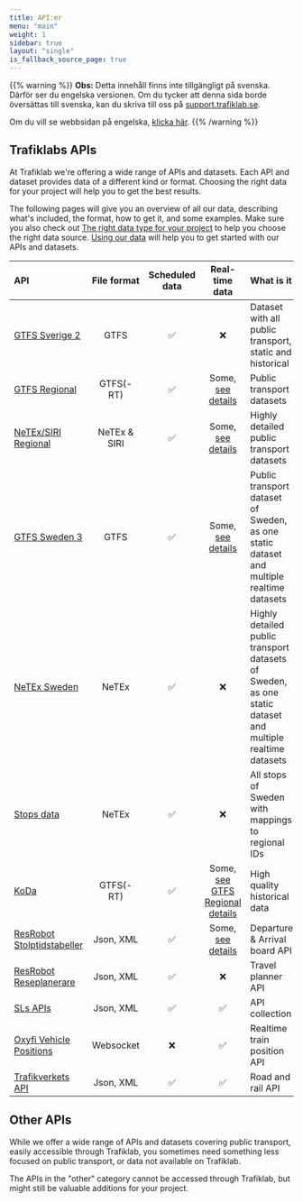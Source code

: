 ```yaml
---
title: API:er
menu: "main"
weight: 1
sidebar: true
layout: "single"
is_fallback_source_page: true
---
```


{{% warning %}}
**Obs:** Detta innehåll finns inte tillgängligt på svenska. Därför ser du engelska versionen. Om du tycker att denna
sida borde översättas till svenska, kan du skriva till oss på [support.trafiklab.se](https://support.trafiklab.se).

Om du vill se webbsidan på engelska, [klicka här](/en/). {{% /warning %}}


## Trafiklabs APIs

At Trafiklab we're offering a wide range of APIs and datasets. Each API and dataset provides data of a different kind or
format. Choosing the right data for your project will help you to get the best results.

The following pages will give you an overview of all our data, describing what's included, the format, how to get it,
and some examples. Make sure you also check
out [The right data type for your project](../docs/using-trafiklab-data/the-right-data-type-for-your-project/) to help you
choose the right data source. [Using our data](../docs/using-trafiklab-data/) will help you to get started with our APIs
and datasets.

| API                                                                          | File format  | Scheduled data |                                             Real-time data                                             | What is it                                                                                                |
|:-----------------------------------------------------------------------------|:------------:|:--------------:|:------------------------------------------------------------------------------------------------------:|:----------------------------------------------------------------------------------------------------------|
| [GTFS Sverige 2](/api/gtfs-datasets/gtfs-sverige-2/)                         |     GTFS     |       ✅        |                                                   ❌                                                    | Dataset with all public transport, static and historical                                                  |
| [GTFS Regional](/api/gtfs-datasets/gtfs-regional/)                           |  GTFS(-RT)   |       ✅        |        Some, [see details](/api/gtfs-datasets/gtfs-regional/#operators-covered-by-this-dataset)        | Public transport datasets                                                                                 |
| [NeTEx/SIRI Regional](/api/netex-datasets/netex-regional/)                   | NeTEx & SIRI |       ✅        |       Some, [see details](/api/netex-datasets/netex-regional/#operators-covered-by-this-dataset)       | Highly detailed public transport datasets                                                                 |
| [GTFS Sweden 3](/api/gtfs-datasets/gtfs-sweden/)                             |     GTFS     |       ✅        |         Some, [see details](/api/gtfs-datasets/gtfs-sweden/#operators-covered-by-this-dataset)         | Public transport dataset of Sweden, as one static dataset and multiple realtime datasets                  |
| [NeTEx Sweden](/api/netex-datasets/netex-sweden/)                            |    NeTEx     |       ✅        |                                                   ❌                                                    | Highly detailed public transport datasets of Sweden, as one static dataset and multiple realtime datasets | 
| [Stops data](/api/netex-datasets/stops-data/)                                |    NeTEx     |       ✅        |                                                   ❌                                                    | All stops of Sweden with mappings to regional IDs                                                         |
| [KoDa](/api/trafiklab-apis/koda/)                                            |  GTFS(-RT)   |       ✅        | Some, [see GTFS Regional details](/api/gtfs-datasets/gtfs-regional/#operators-covered-by-this-dataset) | High quality historical data                                                                              |
| [ResRobot Stolptidstabeller](/api/trafiklab-apis/resrobot-v21/timetables.md) |  Json, XML   |       ✅        |                  Some, [see details](/api/trafiklab-apis/resrobot-v21/timetables.md)                   | Departure & Arrival board API                                                                             |
| [ResRobot Reseplanerare](/api/trafiklab-apis/resrobot-v21/route-planner.md)  |  Json, XML   |       ✅        |                                                   ❌                                                    | Travel planner API                                                                                        |
| [SLs APIs ](/api/trafiklab-apis/sl/)                                         |  Json, XML   |       ✅        |                                                   ✅                                                    | API collection                                                                                            |
| [Oxyfi Vehicle Positions](/api/trafiklab-apis/oxyfi.md)                      |  Websocket   |       ❌        |                                                   ✅                                                    | Realtime train position API                                                                               |
| [Trafikverkets API](/api/trafiklab-apis/trafikverket.md)                     |  Json, XML   |       ✅        |                                                   ✅                                                    | Road and rail API                                                                                         |


## Other APIs

While we offer a wide range of APIs and datasets covering public transport, easily accessible through Trafiklab, you
sometimes need something less focused on public transport, or data not available on Trafiklab.

The APIs in the "other" category cannot be accessed through Trafiklab, but might still be valuable additions for your
project.